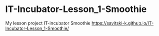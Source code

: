 # IT-Incubator-Lesson_1-Smoothie
My lesson project IT-incubator Smoothie
https://savitski-k.github.io/IT-Incubator-Lesson_1-Smoothie/
